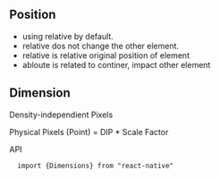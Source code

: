 ## Position
- using relative by default.
- relative dos not change the other element.
- relative is relative original position of element 
- abloute is related to continer, impact other element


## Dimension
Density-independient Pixels

Physical Pixels (Point) = DIP * Scale Factor

API
``` 
  import {Dimensions} from "react-native"
```
